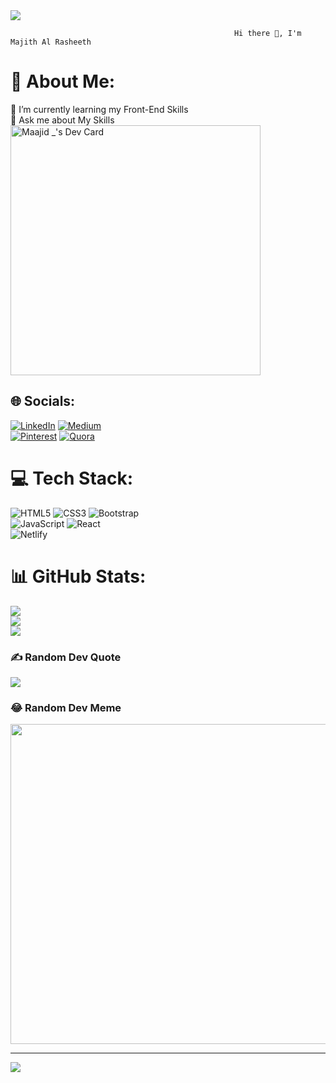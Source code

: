 <img src="https://media0.giphy.com/media/13HgwGsXF0aiGY/giphy.gif?cid=ecf05e479jd1e63g26aqptwvkup2gqlei3dzmbcl51k3ynbi&rid=giphy.gif&ct=g">

                                                      
                                                      Hi there 👋, I'm Majith Al Rasheeth

<!--
**AlMaajid/AlMaajid** is a ✨ _special_ ✨ repository because its `README.md` (this file) appears on your GitHub profile.

Here are some ideas to get you started:

- 🔭 I’m currently working on my front-end skills.
- 🌱 I’m currently learning my front-end skills.
- 👯 I’m looking to collaborate on front-end projects.
- 🤔 I’m looking for help to improve my front-end skills.
- 💬 Ask me about my skills.
- 📫 How to reach me: ...
- 😄 Pronouns: ...
- ⚡ Fun fact: ...
-->
# 💫 About Me:
🌱 I’m currently learning my Front-End Skills<br>
💬 Ask me about My Skills<br>
<a href="https://app.daily.dev/Majith" style={float:left}><img src="https://api.daily.dev/devcards/b8b8235baf884de2a7def807da51d99c.png?r=zs5" width="400" alt="Maajid _'s Dev Card"/></a>


## 🌐 Socials:
[![LinkedIn](https://img.shields.io/badge/LinkedIn-%230077B5.svg?logo=linkedin&logoColor=white)](https://linkedin.com/in/https://www.linkedin.com/in/majith-al-rasheeth-7220abb7/) [![Medium](https://img.shields.io/badge/Medium-12100E?logo=medium&logoColor=white)](https://medium.com/@https://medium.com/@rasheethalmajith786)<br/> [![Pinterest](https://img.shields.io/badge/Pinterest-%23E60023.svg?logo=Pinterest&logoColor=white)](https://pinterest.com/https://in.pinterest.com/MBathusaa/) [![Quora](https://img.shields.io/badge/Quora-%23B92B27.svg?logo=Quora&logoColor=white)](https://quora.com/profile/https://www.quora.com/profile/Majith-Al-Rasheeth) 

# 💻 Tech Stack:
![HTML5](https://img.shields.io/badge/html5-%23E34F26.svg?style=for-the-badge&logo=html5&logoColor=white) ![CSS3](https://img.shields.io/badge/css3-%231572B6.svg?style=for-the-badge&logo=css3&logoColor=white) ![Bootstrap](https://img.shields.io/badge/bootstrap-%23563D7C.svg?style=for-the-badge&logo=bootstrap&logoColor=white)<br/> ![JavaScript](https://img.shields.io/badge/javascript-%23323330.svg?style=for-the-badge&logo=javascript&logoColor=%23F7DF1E) ![React](https://img.shields.io/badge/react-%2320232a.svg?style=for-the-badge&logo=react&logoColor=%2361DAFB)<br/> ![Netlify](https://img.shields.io/badge/netlify-%23000000.svg?style=for-the-badge&logo=netlify&logoColor=#00C7B7)<br/>
# 📊 GitHub Stats:
![](https://github-readme-stats.vercel.app/api?username=AlMaajid&theme=dark&hide_border=false&include_all_commits=false&count_private=false)<br/>
![](https://github-readme-streak-stats.herokuapp.com/?user=AlMaajid&theme=dark&hide_border=false)<br/>
![](https://github-readme-stats.vercel.app/api/top-langs/?username=AlMaajid&theme=dark&hide_border=false&include_all_commits=false&count_private=false&layout=compact)

### ✍️ Random Dev Quote
![](https://quotes-github-readme.vercel.app/api?type=horizontal&theme=dark)

### 😂 Random Dev Meme
<img src="https://random-memer.herokuapp.com/" width="512px"/>

---
[![](https://visitcount.itsvg.in/api?id=AlMaajid&icon=5&color=1)](https://visitcount.itsvg.in)
